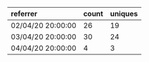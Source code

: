 | referrer          | count | uniques |
| :---------------- | :---- | :------ |
| 02/04/20 20:00:00 | 26    | 19      |
| 03/04/20 20:00:00 | 30    | 24      |
| 04/04/20 20:00:00 | 4     | 3       |